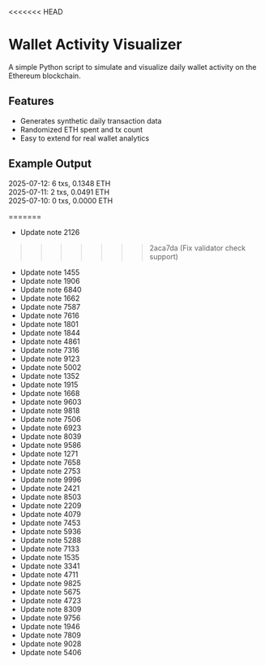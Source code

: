 <<<<<<< HEAD
# Wallet Activity Visualizer

A simple Python script to simulate and visualize daily wallet activity on the Ethereum blockchain.

## Features

- Generates synthetic daily transaction data
- Randomized ETH spent and tx count
- Easy to extend for real wallet analytics

## Example Output


2025-07-12: 6 txs, 0.1348 ETH  
2025-07-11: 2 txs, 0.0491 ETH  
2025-07-10: 0 txs, 0.0000 ETH

=======
- Update note 2126
>>>>>>> 2aca7da (Fix validator check support)
- Update note 1455
- Update note 1906
- Update note 6840
- Update note 1662
- Update note 7587
- Update note 7616
- Update note 1801
- Update note 1844
- Update note 4861
- Update note 7316
- Update note 9123
- Update note 5002
- Update note 1352
- Update note 1915
- Update note 1668
- Update note 9603
- Update note 9818
- Update note 7506
- Update note 6923
- Update note 8039
- Update note 9586
- Update note 1271
- Update note 7658
- Update note 2753
- Update note 9996
- Update note 2421
- Update note 8503
- Update note 2209
- Update note 4079
- Update note 7453
- Update note 5936
- Update note 5288
- Update note 7133
- Update note 1535
- Update note 3341
- Update note 4711
- Update note 9825
- Update note 5675
- Update note 4723
- Update note 8309
- Update note 9756
- Update note 1946
- Update note 7809
- Update note 9028
- Update note 5406
